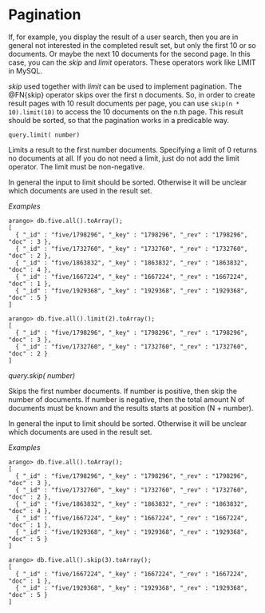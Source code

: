 <a name="pagination"></a>
# Pagination

If, for example, you display the result of a user search, then you are in
general not interested in the completed result set, but only the first 10 or so
documents. Or maybe the next 10 documents for the second page. In this case, you
can the *skip* and *limit* operators. These operators work like LIMIT in
MySQL.

*skip* used together with *limit* can be used to implement pagination.
The @FN{skip} operator skips over the first n documents. So, in order to create
result pages with 10 result documents per page, you can use `skip(n *
10).limit(10)` to access the 10 documents on the n.th page.  This result should
be sorted, so that the pagination works in a predicable way.


`query.limit( number)`

Limits a result to the first number documents. Specifying a limit of 0 returns no documents at all. If you do not need a limit, just do not add the limit operator. The limit must be non-negative.

In general the input to limit should be sorted. Otherwise it will be unclear which documents are used in the result set.

*Examples*

	arango> db.five.all().toArray();
	[ 
	  { "_id" : "five/1798296", "_key" : "1798296", "_rev" : "1798296", "doc" : 3 },
	  { "_id" : "five/1732760", "_key" : "1732760", "_rev" : "1732760", "doc" : 2 },
	  { "_id" : "five/1863832", "_key" : "1863832", "_rev" : "1863832", "doc" : 4 },
	  { "_id" : "five/1667224", "_key" : "1667224", "_rev" : "1667224", "doc" : 1 },
	  { "_id" : "five/1929368", "_key" : "1929368", "_rev" : "1929368", "doc" : 5 } 
	]
	
	arango> db.five.all().limit(2).toArray();
	[ 
	  { "_id" : "five/1798296", "_key" : "1798296", "_rev" : "1798296", "doc" : 3 },
	  { "_id" : "five/1732760", "_key" : "1732760", "_rev" : "1732760", "doc" : 2 } 
	]

*query.skip( number)*

Skips the first number documents. If number is positive, then skip the number of documents. If number is negative, then the total amount N of documents must be known and the results starts at position (N + number).

In general the input to limit should be sorted. Otherwise it will be unclear which documents are used in the result set.

*Examples*

	arango> db.five.all().toArray();
	[ 
	  { "_id" : "five/1798296", "_key" : "1798296", "_rev" : "1798296", "doc" : 3 },
	  { "_id" : "five/1732760", "_key" : "1732760", "_rev" : "1732760", "doc" : 2 },
	  { "_id" : "five/1863832", "_key" : "1863832", "_rev" : "1863832", "doc" : 4 },
	  { "_id" : "five/1667224", "_key" : "1667224", "_rev" : "1667224", "doc" : 1 },
	  { "_id" : "five/1929368", "_key" : "1929368", "_rev" : "1929368", "doc" : 5 } 
	]
	
	arango> db.five.all().skip(3).toArray();
	[
	  { "_id" : "five/1667224", "_key" : "1667224", "_rev" : "1667224", "doc" : 1 },
	  { "_id" : "five/1929368", "_key" : "1929368", "_rev" : "1929368", "doc" : 5 } 
	]


<!--
@anchor SimpleQueryLimit
@copydetails JSF_SimpleQuery_prototype_limit

@CLEARPAGE
@anchor SimpleQuerySkip
@copydetails JSF_SimpleQuery_prototype_skip
-->